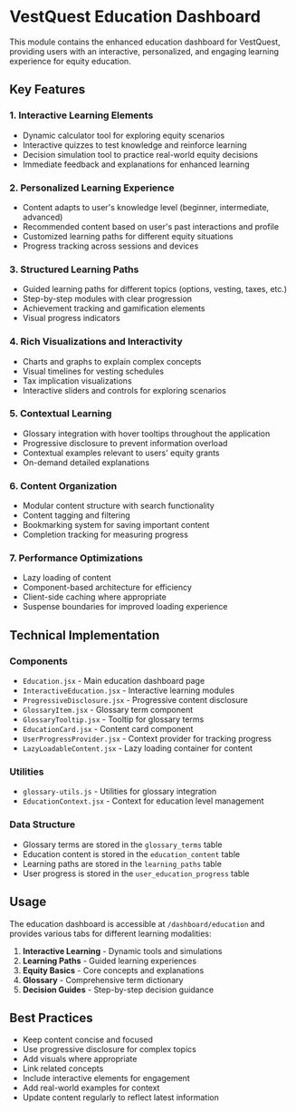 # VestQuest Education Dashboard

This module contains the enhanced education dashboard for VestQuest, providing users with an interactive, personalized, and engaging learning experience for equity education.

## Key Features

### 1. Interactive Learning Elements
- Dynamic calculator tool for exploring equity scenarios
- Interactive quizzes to test knowledge and reinforce learning
- Decision simulation tool to practice real-world equity decisions
- Immediate feedback and explanations for enhanced learning

### 2. Personalized Learning Experience
- Content adapts to user's knowledge level (beginner, intermediate, advanced)
- Recommended content based on user's past interactions and profile
- Customized learning paths for different equity situations
- Progress tracking across sessions and devices

### 3. Structured Learning Paths
- Guided learning paths for different topics (options, vesting, taxes, etc.)
- Step-by-step modules with clear progression
- Achievement tracking and gamification elements
- Visual progress indicators

### 4. Rich Visualizations and Interactivity
- Charts and graphs to explain complex concepts
- Visual timelines for vesting schedules
- Tax implication visualizations
- Interactive sliders and controls for exploring scenarios

### 5. Contextual Learning
- Glossary integration with hover tooltips throughout the application
- Progressive disclosure to prevent information overload
- Contextual examples relevant to users' equity grants
- On-demand detailed explanations

### 6. Content Organization
- Modular content structure with search functionality
- Content tagging and filtering
- Bookmarking system for saving important content
- Completion tracking for measuring progress

### 7. Performance Optimizations
- Lazy loading of content
- Component-based architecture for efficiency
- Client-side caching where appropriate
- Suspense boundaries for improved loading experience

## Technical Implementation

### Components
- `Education.jsx` - Main education dashboard page
- `InteractiveEducation.jsx` - Interactive learning modules
- `ProgressiveDisclosure.jsx` - Progressive content disclosure
- `GlossaryItem.jsx` - Glossary term component
- `GlossaryTooltip.jsx` - Tooltip for glossary terms
- `EducationCard.jsx` - Content card component
- `UserProgressProvider.jsx` - Context provider for tracking progress
- `LazyLoadableContent.jsx` - Lazy loading container for content

### Utilities
- `glossary-utils.js` - Utilities for glossary integration
- `EducationContext.jsx` - Context for education level management

### Data Structure
- Glossary terms are stored in the `glossary_terms` table
- Education content is stored in the `education_content` table
- Learning paths are stored in the `learning_paths` table
- User progress is stored in the `user_education_progress` table

## Usage

The education dashboard is accessible at `/dashboard/education` and provides various tabs for different learning modalities:

1. **Interactive Learning** - Dynamic tools and simulations
2. **Learning Paths** - Guided learning experiences
3. **Equity Basics** - Core concepts and explanations
4. **Glossary** - Comprehensive term dictionary
5. **Decision Guides** - Step-by-step decision guidance

## Best Practices

- Keep content concise and focused
- Use progressive disclosure for complex topics
- Add visuals where appropriate
- Link related concepts
- Include interactive elements for engagement
- Add real-world examples for context
- Update content regularly to reflect latest information